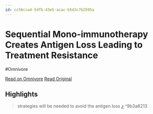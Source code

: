```yaml
---
id: cc56cca4-5dfb-43e5-acac-b543c7b2595a
---
```


# Sequential Mono-immunotherapy Creates Antigen Loss Leading to Treatment Resistance
#Omnivore

[Read on Omnivore](https://omnivore.app/me/sequential-mono-immunotherapy-creates-antigen-loss-leading-to-tr-18aded293ed)
[Read Original](https://www.targetedonc.com/view/sequential-mono-immunotherapy-creates-antigen-loss-leading-to-treatment-resistance)

## Highlights

> strategies will be needed to avoid the antigen loss [⤴️](https://omnivore.app/me/sequential-mono-immunotherapy-creates-antigen-loss-leading-to-tr-18aded293ed#9b3a8213-d808-4f21-8997-dfc1149576ad)  ^9b3a8213

